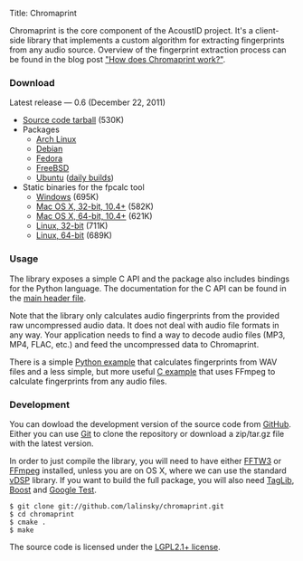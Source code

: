 Title: Chromaprint

Chromaprint is the core component of the AcoustID project. It's a client-side
library that implements a custom algorithm for extracting fingerprints from
any audio source. Overview of the fingerprint extraction process can be
found in the blog post ["How does Chromaprint work?"][blog2].

### Download

Latest release &mdash; 0.6 (December 22, 2011)

 * [Source code tarball](https://github.com/downloads/lalinsky/chromaprint/chromaprint-0.6.tar.gz) (530K)
 * Packages
     * [Arch Linux](https://www.archlinux.org/packages/?q=chromaprint)
     * [Debian](http://packages.debian.org/chromaprint)
     * [Fedora](https://admin.fedoraproject.org/pkgdb/acls/name/chromaprint)
     * [FreeBSD](https://github.com/lalinsky/ports)
     * [Ubuntu][ppa] ([daily builds][ppad])
 * Static binaries for the fpcalc tool
     * [Windows](https://github.com/downloads/lalinsky/chromaprint/chromaprint-fpcalc-0.6-win32.zip) (695K)
     * [Mac OS X, 32-bit, 10.4+](https://github.com/downloads/lalinsky/chromaprint/chromaprint-fpcalc-0.6-osx-i386.tar.gz) (582K)
     * [Mac OS X, 64-bit, 10.4+](https://github.com/downloads/lalinsky/chromaprint/chromaprint-fpcalc-0.6-osx-x86_64.tar.gz) (621K)
     * [Linux, 32-bit](https://github.com/downloads/lalinsky/chromaprint/chromaprint-fpcalc-0.6-linux-i686.tar.gz) (711K)
     * [Linux, 64-bit](https://github.com/downloads/lalinsky/chromaprint/chromaprint-fpcalc-0.6-linux-x86_64.tar.gz) (689K)

[ppa]: https://launchpad.net/~luks/+archive/acoustid
[ppad]: https://launchpad.net/~luks/+archive/acoustid-daily

### Usage

The library exposes a simple C API and the package also includes
bindings for the Python language. The documentation for the C API
can be found in the [main header file][api].

Note that the library only calculates audio fingerprints from the provided
raw uncompressed audio data. It does not deal with audio file formats in
any way. Your application needs to find a way to decode audio files
(MP3, MP4, FLAC, etc.) and feed the uncompressed data to Chromaprint.

There is a simple [Python example][pyexample] that calculates fingerprints
from WAV files and a less simple, but more useful [C example][cexample] that uses
FFmpeg to calculate fingerprints from any audio files.

[pyexample]: https://github.com/lalinsky/chromaprint/blob/master/python/examples/fpwav.py
[cexample]: https://github.com/lalinsky/chromaprint/blob/master/examples/fpcalc.c

### Development

You can dowload the development version of the source code from [GitHub][gh].
Either you can use [Git][git] to clone the repository or download a
zip/tar.gz file with the latest version.

In order to just compile the library, you will need to have either
[FFTW3][fftw] or [FFmpeg][ffmpeg] installed, unless you are on OS X,
where we can use the standard [vDSP][vdsp] library.
If you want to build the full package, you will also need
[TagLib][taglib], [Boost][boost] and [Google Test][gtest].

    $ git clone git://github.com/lalinsky/chromaprint.git
	$ cd chromaprint
	$ cmake .
	$ make

The source code is licensed under the [LGPL2.1+ license][lgpl].

[lgpl]: http://www.gnu.org/licenses/lgpl-2.1.html
[blog1]: http://oxygene.sk/lukas/2010/07/introducing-chromaprint/
[blog2]: http://oxygene.sk/lukas/2011/01/how-does-chromaprint-work/
[api]: https://github.com/lalinsky/chromaprint/blob/master/src/chromaprint.h
[gh]: https://github.com/lalinsky/chromaprint
[git]: http://git-scm.com/
[fftw]: http://www.fftw.org/
[ffmpeg]: http://www.ffmpeg.org/
[vdsp]: http://developer.apple.com/library/mac/#documentation/Performance/Conceptual/vDSP_Programming_Guide/Introduction/Introduction.html
[taglib]: http://developer.kde.org/~wheeler/taglib.html
[boost]: http://www.boost.org/
[gtest]: http://code.google.com/p/googletest/

